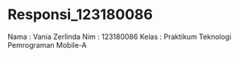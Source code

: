 # Responsi_123180086

Nama  : Vania Zerlinda
Nim   : 123180086
Kelas : Praktikum Teknologi Pemrograman Mobile-A
